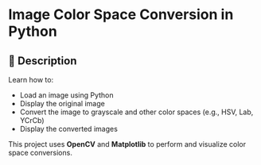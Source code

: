# Image Color Space Conversion in Python

## 📌 Description
Learn how to:
- Load an image using Python
- Display the original image
- Convert the image to grayscale and other color spaces (e.g., HSV, Lab, YCrCb)
- Display the converted images

This project uses **OpenCV** and **Matplotlib** to perform and visualize color space conversions.
